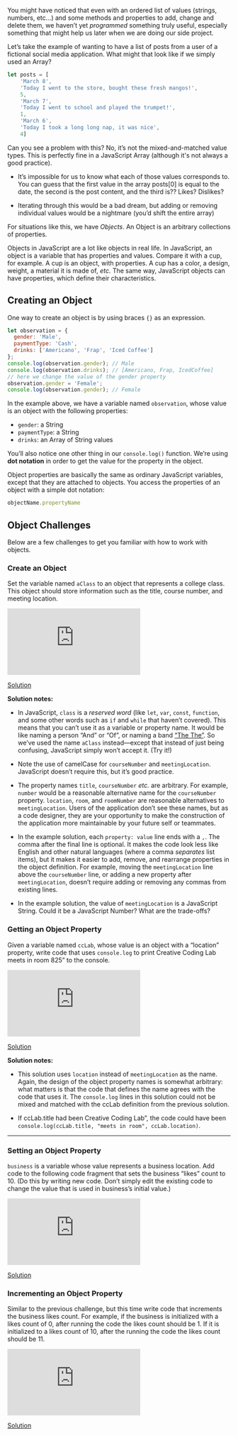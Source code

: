 You might have noticed that even with an ordered list of values (strings, numbers, etc…) and some methods and properties to add, change and delete them, we haven’t yet *programmed* something truly useful, especially something that might help us later when we are doing our side project.

Let’s take the example of wanting to have a list of posts from a user of a fictional social media application. What might that look like if we simply used an Array?

```js
let posts = [
    'March 8',
    'Today I went to the store, bought these fresh mangos!',
    5,
    'March 7',
    'Today I went to school and played the trumpet!',
    1,
    'March 6',
    'Today I took a long long nap, it was nice',
    4]
```

Can you see a problem with this? No, it’s not the mixed-and-matched value types. This is perfectly fine in a JavaScript Array (although it's not always a good practice).

* It’s impossible for us to know what each of those values corresponds to. You can guess that the first value in the array posts[0] is equal to the date, the second is the post content, and the third is?? Likes? Dislikes?

* Iterating through this would be a bad dream, but adding or removing individual values would be a nightmare (you’d shift the entire array)

For situations like this, we have *Objects*. An Object is an arbitrary collections of properties.

Objects in JavaScript are a lot like objects in real life. In JavaScript, an object is a variable that has properties and values. Compare it with a cup, for example. A cup is an object, with properties. A cup has a color, a design, weight, a material it is made of, *etc.* The same way, JavaScript objects can have properties, which define their characteristics.

## Creating an Object

One way to create an object is by using braces `{}` as an expression.

```js
let observation = {
  gender: 'Male',
  paymentType: 'Cash',
  drinks: ['Americano', 'Frap', 'Iced Coffee']
};
console.log(observation.gender); // Male
console.log(observation.drinks); // [Americano, Frap, IcedCoffee]
// here we change the value of the gender property
observation.gender = 'Female';
console.log(observation.gender); // Female
```

In the example above, we have a variable named `observation`, whose value is an object with the following properties:

* `gender`: a String
* `paymentType`: a String
* `drinks`: an Array of String values

You’ll also notice one other thing in our `console.log()` function. We’re using **dot notation** in order to get the value for the property in the object.

Object properties are basically the same as ordinary JavaScript variables, except that they are attached to objects. You access the properties of an object with a simple dot notation:

```js
objectName.propertyName
```

## Object Challenges

Below are a few challenges to get you familiar with how to work with objects.

### Create an Object

Set the variable named `aClass` to an object that represents a college class. This object should store information such as the title, course number, and meeting location.

<embed src="https://repl.it/@osteele/4-Empty-REPL" />

[Solution](https://medium.com/applab-fall-2019/lab-5-e20f90547e37)

**Solution notes:**

* In JavaScript, `class` is a *reserved word* (like `let`, `var`, `const`, `function`, and some other words such as `if` and `while` that haven’t covered). This means that you can’t use it as a variable or property name. It would be like naming a person “And” or “Of”, or naming a band [“The The”](https://en.wikipedia.org/wiki/The_The). So we’ve used the name `aClass` instead—except that instead of just being confusing, JavaScript simply won’t accept it. (Try it!)

* Note the use of camelCase for `courseNumber` and `meetingLocation`. JavaScript doesn’t require this, but it’s good practice.

* The property names `title`, `courseNumber` *etc.* are arbitrary. For example, `number` would be a reasonable alternative name for the `courseNumber` property. `location`, `room`, and `roomNumber` are reasonable alternatives to `meetingLocation`. Users of the application don’t see these names, but as a code designer, they are your opportunity to make the construction of the application more maintainable by your future self or teammates.

* In the example solution, each `property: value` line ends with a `,`. The comma after the final line is optional. It makes the code look less like English and other natural languages (where a comma *separates* list items), but it makes it easier to add, remove, and rearrange properties in the object definition. For example, moving the `meetingLocation` line above the `courseNumber` line, or adding a new property after `meetingLocation`, doesn’t require adding or removing any commas from existing lines.

* In the example solution, the value of `meetingLocation` is a JavaScript String. Could it be a JavaScript Number? What are the trade-offs?

### Getting an Object Property

Given a variable named `ccLab`, whose value is an object with a “location” property, write code that uses `console.log` to print Creative Coding Lab meets in room 825” to the console.

<embed src="https://medium.com/applab-fall-2019/lab-5-e20f90547e37" />

[Solution](https://medium.com/applab-fall-2019/lab-5-e20f90547e37)

**Solution notes:**

* This solution uses `location` instead of `meetingLocation` as the name. Again, the design of the object property names is somewhat arbitrary: what matters is that the code that defines the name agrees with the code that uses it. The `console.log` lines in this solution could not be mixed and matched with the ccLab definition from the previous solution.

* If ccLab.title had been Creative Coding Lab”, the code could have been `console.log(ccLab.title, "meets in room", ccLab.location)`.
****
### Setting an Object Property

`business` is a variable whose value represents a business location. Add code to the following code fragment that sets the business “likes” count to 10. (Do this by writing new code. Don’t simply edit the existing code to change the value that is used in business’s initial value.)

<embed src="https://medium.com/applab-fall-2019/lab-5-e20f90547e37" />

[Solution](https://medium.com/applab-fall-2019/lab-5-e20f90547e37)

### Incrementing an Object Property

Similar to the previous challenge, but this time write code that increments the business likes count. For example, if the business is initialized with a likes count of 0, after running the code the likes count should be 1. If it is initialized to a likes count of 10, after the running the code the likes count should be 11.

<embed src="https://medium.com/applab-fall-2019/lab-5-e20f90547e37" />

[Solution](https://medium.com/applab-fall-2019/lab-5-e20f90547e37)
